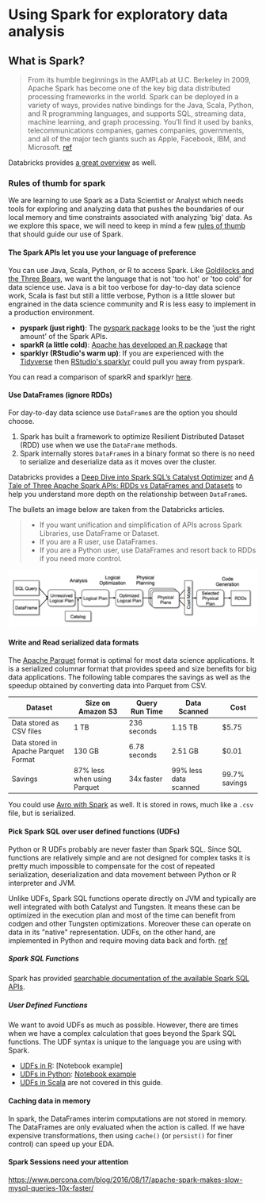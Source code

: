 # Using Spark for exploratory data analysis

## What is Spark?

> From its humble beginnings in the AMPLab at U.C. Berkeley in 2009, Apache Spark has become one of the key big data distributed processing frameworks in the world. Spark can be deployed in a variety of ways, provides native bindings for the Java, Scala, Python, and R programming languages, and supports SQL, streaming data, machine learning, and graph processing. You’ll find it used by banks, telecommunications companies, games companies, governments, and all of the major tech giants such as Apple, Facebook, IBM, and Microsoft. [ref](https://www.infoworld.com/article/3236869/what-is-apache-spark-the-big-data-platform-that-crushed-hadoop.html)

Databricks provides [a great overview](https://databricks.com/spark/about) as well.
### Rules of thumb for spark

We are learning to use Spark as a Data Scientist or Analyst which needs tools for exploring and analyzing data that pushes the boundaries of our local memory and time constraints associated with analyzing 'big' data.  As we explore this space, we will need to keep in mind a few [rules of thumb](https://en.wikipedia.org/wiki/Rule_of_thumb) that should guide our use of Spark.
#### The Spark APIs let you use your language of preference

You can use Java, Scala, Python, or R to access Spark.  Like [Goldilocks and the Three Bears](https://en.wikipedia.org/wiki/Goldilocks_principle), we want the language that is not 'too hot' or 'too cold' for data science use.  Java is a bit too verbose for day-to-day data science work, Scala is fast but still a little verbose, Python is a little slower but engrained in the data science community and R is less easy to implement in a production environment.  

- __pyspark (just right)__: The [pyspark package](https://spark.apache.org/docs/latest/api/python/index.html) looks to be the 'just the right amount' of the Spark APIs.  
- __sparkR (a little cold)__: [Apache has developed an R package](https://spark.apache.org/docs/latest/sparkr.html) that
- __sparklyr (RStudio's warm up)__: If you are experienced with the [Tidyverse](https://www.tidyverse.org/) then [RStudio's sparklyr](https://spark.rstudio.com/) could pull you away from pyspark.

You can read a comparison of sparkR and sparklyr [here](https://developpaper.com/deep-comparative-data-science-toolbox-sparkr-vs-sparklyr/).

#### Use DataFrames (ignore RDDs)

For day-to-day data science use `DataFrame`s are the option you should choose.  

1. Spark has built a framework to optimize Resilient Distributed Dataset (RDD) use when we use the `DataFrame` methods.
2. Spark internally stores `DataFrame`s in a binary format so there is no need to serialize and deserialize data as it moves over the cluster.

Databricks provides a [Deep Dive into Spark SQL’s Catalyst Optimizer](https://databricks.com/blog/2015/04/13/deep-dive-into-spark-sqls-catalyst-optimizer.html) and [A Tale of Three Apache Spark APIs: RDDs vs DataFrames and Datasets](https://databricks.com/blog/2016/07/14/a-tale-of-three-apache-spark-apis-rdds-dataframes-and-datasets.html) to help you understand more depth on the relationship between `DataFrame`s.

The bullets an image below are taken from the Databricks articles.

> - If you want unification and simplification of APIs across Spark Libraries, use DataFrame or Dataset.
> - If you are a R user, use DataFrames.
> - If you are a Python user, use DataFrames and resort back to RDDs if you need more control.

![](spark_sql_dataframe_rdd.png)
#### Write and Read serialized data formats

The [Apache Parquet](https://databricks.com/glossary/what-is-parquet) format is optimal for most data science applications. It is a serialized columnar format that provides speed and size benefits for big data applications. The following table compares the savings as well as the speedup obtained by converting data into Parquet from CSV.

| Dataset                              | Size on Amazon S3           | Query Run Time | Data Scanned          | Cost          |
| ------------------------------------ | --------------------------- | -------------- | --------------------- | ------------- |
| Data stored as CSV files             | 1 TB                        | 236 seconds    | 1.15 TB               | $5.75         |
| Data stored in Apache Parquet Format | 130 GB                      | 6.78 seconds   | 2.51 GB               | $0.01         |
| Savings                              | 87% less when using Parquet | 34x faster     | 99% less data scanned | 99.7% savings |

You could use [Avro with Spark](https://spark.apache.org/docs/latest/sql-data-sources-avro.html) as well.  It is stored in rows, much like a `.csv` file, but is serialized.
#### Pick Spark SQL over user defined functions (UDFs)

Python or R UDFs probably are never faster than Spark SQL. Since SQL functions are relatively simple and are not designed for complex tasks it is pretty much impossible to compensate for the cost of repeated serialization, deserialization and data movement between Python or R interpreter and JVM.

Unlike UDFs, Spark SQL functions operate directly on JVM and typically are well integrated with both Catalyst and Tungsten. It means these can be optimized in the execution plan and most of the time can benefit from codgen and other Tungsten optimizations. Moreover these can operate on data in its "native" representation. UDFs, on the other hand, are implemented in Python and require moving data back and forth. [ref](https://stackoverflow.com/questions/38296609/spark-functions-vs-udf-performance)
##### Spark SQL Functions

Spark has provided [searchable documentation of the available Spark SQL APIs](https://spark.apache.org/docs/latest/api/sql/).
##### User Defined Functions

We want to avoid UDFs as much as possible. However, there are times when we have a complex calculation that goes beyond the Spark SQL functions.  The UDF syntax is unique to the language you are using with Spark.

- [UDFs in R](https://spark.apache.org/docs/latest/sparkr.html#applying-user-defined-function): [Notebook example]
- [UDFs in Python](https://docs.databricks.com/spark/latest/spark-sql/udf-python.html): [Notebook example](pyspark_udf.ipynb)
- [UDFs in Scala](https://docs.databricks.com/spark/latest/spark-sql/udf-scala.html) are not covered in this guide.

#### Caching data in memory 

In spark, the DataFrames interim computations are not stored in memory. The DataFrames are only evaluated when the action is called. If we have expensive transformations, then using `cache()` (or `persist()` for finer control) can speed up your EDA.

#### Spark Sessions need your attention

https://www.percona.com/blog/2016/08/17/apache-spark-makes-slow-mysql-queries-10x-faster/